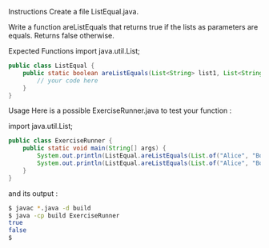 Instructions
Create a file ListEqual.java.

Write a function areListEquals that returns true if the lists as parameters are equals. Returns false otherwise.

Expected Functions
import java.util.List;

``` java
public class ListEqual {
    public static boolean areListEquals(List<String> list1, List<String> list2) {
        // your code here
    }
}
```
Usage
Here is a possible ExerciseRunner.java to test your function :

import java.util.List;

``` java
public class ExerciseRunner {
    public static void main(String[] args) {
        System.out.println(ListEqual.areListEquals(List.of("Alice", "Bob", "Charly", "Emily"), List.of("Alice", "Bob", "Charly", "Emily")));
        System.out.println(ListEqual.areListEquals(List.of("Alice", "Bob", "Charly", "Emily"), List.of("Alice", "Bob", "Emily", "Charly")));
    }
}
```
and its output :

``` bash
$ javac *.java -d build
$ java -cp build ExerciseRunner 
true
false
$ 
```